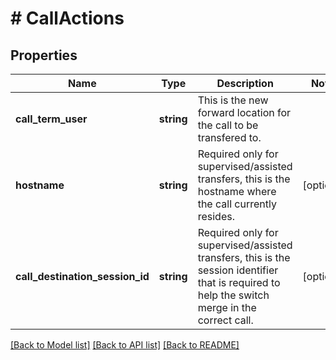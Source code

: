 # # CallActions

## Properties

Name | Type | Description | Notes
------------ | ------------- | ------------- | -------------
**call_term_user** | **string** | This is the new forward location for the call to be transfered to. |
**hostname** | **string** | Required only for supervised/assisted transfers, this is the hostname where the call currently resides. | [optional]
**call_destination_session_id** | **string** | Required only for supervised/assisted transfers, this is the session identifier that is required to help the switch merge in the correct call. | [optional]

[[Back to Model list]](../../README.md#models) [[Back to API list]](../../README.md#endpoints) [[Back to README]](../../README.md)
